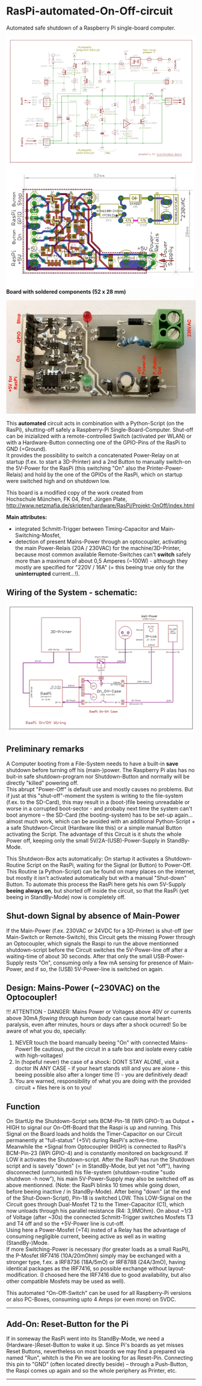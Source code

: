 # RasPi-automated-On-Off-circuit
Automated safe shutdown of a Raspberry Pi single-board computer.
                                  
![RasPi-automated-On-Off-circuit](https://github.com/nlohr1/RasPi-automated-On-Off-circuit/blob/main/Raspi-On-Off_PMos_SMD_nl.png)
**Board with soldered components (52 x 28 mm)**  

![Raspi-On-Off_PMos_SMD_n_Foto](https://github.com/nlohr1/RasPi-automated-On-Off-circuit/blob/main/Raspi-On-Off_PMos_SMD_n_Foto.png)  

This **automated** circuit acts in combination with a Python-Script (on the RasPi), shutting-off safely a Raspberry-Pi Single-Board-Computer.
Shut-off can be inizialized with a remote-controlled Switch (activated per WLAN) or with a Hardware-Button connecting one of the GPIO-Pins
of the RasPi to GND (=Ground).  
It provides the possibility to switch a concatenated Power-Relay on at startup (f.ex. to start a 3D-Printer) and a 2nd Button to manually
switch-on the 5V-Power for the RasPi (this switching "On" also the Printer-Power-Relais) and hold by the one of the GPIOs of the RasPi,
which on startup were switched high and on shutdown low.

This board is a modified copy of the work created from  
Hochschule München, FK 04, Prof. Jürgen Plate, http://www.netzmafia.de/skripten/hardware/RasPi/Projekt-OnOff/index.html

**Main attributes:**  
- integrated Schmitt-Trigger between Timing-Capacitor and Main-Switching-Mosfet,  
- detection of present Mains-Power through an optocoupler, activating the main Power-Relais (20A / 230VAC) for the machine/3D-Printer, because most
common available Remote-Switches can't **switch** safely more than a maximum of about 0,5 Amperes (~100W) - although they mostly are specified for "220V / 16A"
(= this beeing true only for the **uninterrupted** current...!).

Wiring of the System - schematic:
---------------------------------
![Wiring-Circuit](https://github.com/nlohr1/RasPi-automated-On-Off-circuit/blob/main/RasPi-On-Off-Wiring.png)

Preliminary remarks
-------------------
A Computer booting from a File-System needs to have a built-in **save** shutdown before turning off his (main-)power.
The Raspberry Pi alas has no buit-in safe shutdown-program nor Shutdown-Button and normally will be directly "killed" powering off.  
This abrupt "Power-Off" is default use and mostly causes no problems. But if just at this "shut-off"-moment the system is writing to the file-system
(f.ex. to the SD-Card), this may result in a (boot-)file beeing unreadable or worse in a corrupted boot-sector - and probaby next time
the system can't boot anymore – the SD-Card (the booting-system) has to be set-up again... almost much work, which can be avoided
with an additional Python-Script + a safe Shutdwon-Circuit (Hardware like this) or a simple manual Button activating the Script.
The advantage of this Circuit is it shuts the whole Power off, keeping only the small 5V/2A-(USB)-Power-Supply in StandBy-Mode.

This Shutdwon-Box acts automatically: On startup it activates a Shutdown-Routine Script on the RasPi, waiting for the Signal (or Button)
to Power-Off. This Routine (a Python-Script) can be found on many places on the internet, but mostly it isn't activated automatically
but with a manual "Shut-down" Button. To automate this process the RasPi here gets his own 5V-Supply **beeing always on**, but 
shorted off inside the circuit, so that the RasPi (yet beeing in StandBy-Mode) now is completely off.

Shut-down Signal by absence of Main-Power
-----------------------------------------
If the Main-Power (f.ex. 230VAC or 24VDC for a 3D-Printer) is shut-off (per Main-Switch or Remote-Switch), this Circuit gets the missing
Power through an Optocoupler, which signals the Raspi to run the above mentionned shutdown-script before the Circuit switches the
5V-Power-line off after a waiting-time of about 30 seconds. After that only the small USB-Power-Supply rests "On", consuming only
a few mA sensing for presence of Main-Power, and if so, the (USB) 5V-Power-line is switched on again.

Design: Mains-Power (~230VAC) on the Optocoupler!
-------
!!! ATTENTION - DANGER: Mains Power or Voltages above 40V or currents above 30mA *flowing through human body* can cause mortal heart-paralysis,
even after minutes, hours or days after a shock ocurred! So be aware of what you do, specially:
1. NEVER touch the board manually beeing "On" with connected Mains-Power! Be cautious, put the circuit in a safe box and isolate every cable
with high-voltages!
2. In (hopeful never) the case of a shock: DONT STAY ALONE, visit a doctor IN ANY CASE - if your heart stands still and you are alone - this
beeing possible also after a longer time (!) - you are definitively dead!
3. You are warned, responsibility of what you are doing with the provided circuit + files here is on to you!

Function
--------
On StartUp the Shutdown-Script sets BCM-Pin-18 (WPi GPIO-1) as Output + HIGH to signal our On-Off-Board that the Raspi is up and running.
This Signal on the Board loads and holds the Timer-Capacitor on our Circuit permanently at "full-status" (+5V) during RasPi's active-time.  
Meanwhile the +Signal from Optocoupler (HIGH) is connected to RasPi's BCM-Pin-23 (WPi GPIO-4) and is constantly monitored on background.
If LOW it activates the Shutdown-script.
After the RasPi has run the Shutdown script and is savely "down" (= in StandBy-Mode, but yet not "off"), having disconnected (unmounted)
his file-system (shutdown-routine "sudo shutdwon -h now"), his main 5V-Power-Supply may also be switched off as above mentionned. (Note:
the RasPi blinks 10 times while going down, before beeing inactive / in StandBy-Mode).
After being "down" (at the end of the Shut-Down-Script), Pin-18 is switched LOW. This LOW-Signal on the Circuit goes through Dual-Mosfet
T2 to the Timer-Capacitor (C1), which now unloads through his parallel resistance (R4: 3,9MOhm). On about ~1/3 of Voltage (after ~30s)
the connected Schmitt-Trigger switches Mosfets T3 and T4 off and so the +5V-Power line is cut-off.  
Using here a Power-Mosfet (=T4) insted of a Relay has the advantage of consuming negligible current, beeing active as well as in waiting
(StandBy-)Mode.  
If more Switching-Power is necessary (for greater loads as a small RasPi), the P-Mosfet IRF7416 (10A/20mOhm) simply may be exchanged with
a stronger type, f.ex. a IRF8736 (18A/5mO) or IRF8788 (24A/3mO), having identical packages as the IRF7416, so possible exchange without 
layout-modification. (I choosed here the IRF7416 due to good availability, but also other compatible Mosfets may be used as well).

This automated "On-Off-Switch" can be used for all Raspberry-Pi versions or also PC-Boxes, consuming upto 4 Amps (or even more) on 5VDC.  

---------------------------------------------------------------------------------------------------------------------
Add-On: Reset-Button for the Pi
-------------------------------
If in someway the RasPi went into its StandBy-Mode, we need a (Hardware-)Reset-Button to wake it up. Since Pi's boards as yet misses
Reset Buttons, nevertheless on most boards we may find a prepared via named "Run", whitch is the Pin we are looking for as Reset-Pin.
Connecting this pin to "GND" (often located directly beside) – through a Push-Button, the Raspi comes up again and so the
whole periphery as Printer, etc.  

---------------------------------------------------------------------------------------------------------------------

